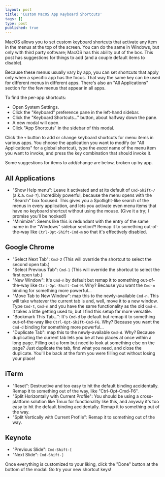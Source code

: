 ```yaml
---
layout: post
title: 'Custom MacOS App Keyboard Shortcuts'
tags: []
type: post
published: true
---
```


MacOS allows you to set custom keyboard shortcuts that activate any item in the menus at the top of the screen. You can do the same in Windows, but only with third party software; MacOS has this ability out of the box. This post has suggestions for things to add (and a couple default items to disable).

<!--more-->

Because these menus usually vary by app, you can set shortcuts that apply only when a specific app has the focus. That way the same key can be used for different menus in different apps. There's also an "All Applications" section for the few menus that appear in all apps.

To find the per-app shortcuts:

- Open System Settings.
- Click the "Keyboard" preference pane in the left-hand sidebar.
- Click the "Keyboard Shortcuts..." button, about halfway down the pane.
- A new modal will open.
- Click "App Shortcuts" in the sidebar of this modal.

Click the `+` button to add or change keyboard shortcuts for menu items in various apps. You choose the application you want to modify (or "All Applications" for a global shortcut), type the _exact_ name of the menu item you want to invoke, and press the key combination that should invoke it.

Some suggestions for items to add/change are below, broken up by app.

## All Applications

* "Show Help menu": Leave it activated and at its default of `Cmd-Shift-/` (a.k.a. `Cmd-?`). Incredibly powerful, because the menu opens with the "Search" box focused. This gives you a Spotlight-like search of the menus in every application, and lets you activate even menu items that have no keyboard shortcut without using the mouse. (Give it a try; I promise you'll be hooked!)
* "Minimize": Seems like this is redundant with the entry of the same name in the "Windows" sidebar section?! Remap it to something out-of-the-way like `Ctrl-Opt-Shift-Cmd-m` so that it's effectively disabled.

## Google Chrome

* "Select Next Tab": `Cmd-2` (This will override the shortcut to select the second open tab.)
* "Select Previous Tab": `Cmd-1` (This will override the shortcut to select the first open tab.)
* "New Window": It's `Cmd-n` by default but remap it to something out-of-the-way like `Ctrl-Opt-Shift-Cmd-N`. Why? Because you want the `Cmd-n` binding for something more powerful...
* "Move Tab to New Window": map this to the newly-available `Cmd-n`. This will take whatever the current tab is and, well, move it to a new window. Type `Cmd-t`, `Cmd-n` and you have the same functionality as the old `Cmd-n`. It takes a little getting used to, but I find this setup far more versatile.
* "Bookmark This Tab...": It's `Cmd-d` by default but remap it to something out-of-the-way like `Ctrl-Opt-Shift-Cmd-F6`. Why? Because you want the `Cmd-d` binding for something more powerful...
* "Duplicate Tab": map this to the newly-available `Cmd-d`. Why? Because duplicating the current tab lets you be at two places at once within a long page. Filling out a form but need to look at something else on the page? Just duplicate the tab, find what you need, and close the duplicate. You'll be back at the form you were filling out without losing your place!

## iTerm

* "Reset": Destructive and too easy to hit the default binding accidentally. Remap it to something out of the way, like "Ctrl-Opt-Cmd-F6".
* "Split Horizontally with Current Profile": You should be using a cross-platform solution like Tmux for functionality like this, and anyway it's too easy to hit the default binding accidentally. Remap it to something out of the way.
* "Split Vertically with Current Profile": Remap it to something out of the way.

## Keynote

* "Previous Slide": `Cmd-Shift-[`
* "Next Slide": `Cmd-Shift-]`

Once everything is customized to your liking, click the "Done" button at the bottom of the modal. Go try your new shortcut keys!
